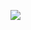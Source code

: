![](https://www.madewithnestle.ca/sites/default/files/styles/global_nav_image/public/nesquik_700ml_final.png?itok=thNIFEOs)
